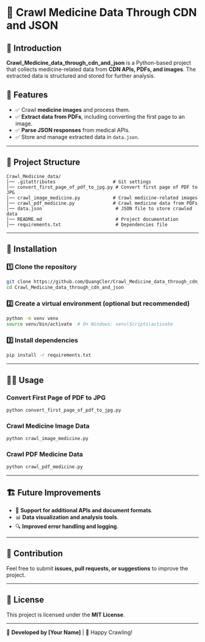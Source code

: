 # 🏥 Crawl Medicine Data Through CDN and JSON

## 📖 Introduction
**Crawl_Medicine_data_through_cdn_and_json** is a Python-based project that collects medicine-related data from **CDN APIs, PDFs, and images**. The extracted data is structured and stored for further analysis.

## 🚀 Features
- ✅ Crawl **medicine images** and process them.
- ✅ **Extract data from PDFs**, including converting the first page to an image.
- ✅ **Parse JSON responses** from medical APIs.
- ✅ Store and manage extracted data in `data.json`.

---

## 📂 Project Structure
```
Crawl_Medicine_data/
│── .gitattributes                     # Git settings
│── convert_first_page_of_pdf_to_jpg.py # Convert first page of PDF to JPG
│── crawl_image_medicine.py            # Crawl medicine-related images
│── crawl_pdf_medicine.py              # Crawl medicine data from PDFs
│── data.json                           # JSON file to store crawled data
│── README.md                           # Project documentation
│── requirements.txt                    # Dependencies file
```

---

## 🔧 Installation

### 1️⃣ Clone the repository  
```bash
git clone https://github.com/QuangCler/Crawl_Medicine_data_through_cdn_and_json.git
cd Crawl_Medicine_data_through_cdn_and_json
```

### 2️⃣ Create a virtual environment (optional but recommended)  
```bash
python -m venv venv
source venv/bin/activate  # On Windows: venv\Scripts\activate
```

### 3️⃣ Install dependencies  
```bash
pip install -r requirements.txt
```

---

## 🏃‍♂️ Usage

### Convert First Page of PDF to JPG  
```bash
python convert_first_page_of_pdf_to_jpg.py
```

### Crawl Medicine Image Data  
```bash
python crawl_image_medicine.py
```

### Crawl PDF Medicine Data  
```bash
python crawl_pdf_medicine.py
```

---

## 🏗️ Future Improvements  
- 🔄 **Support for additional APIs and document formats**.  
- 📊 **Data visualization and analysis tools**.  
- 🔍 **Improved error handling and logging**.  

---

## 🤝 Contribution  
Feel free to submit **issues, pull requests, or suggestions** to improve the project.

---

## 📜 License  
This project is licensed under the **MIT License**.

---

📌 **Developed by [Your Name]** | 🚀 Happy Crawling!
